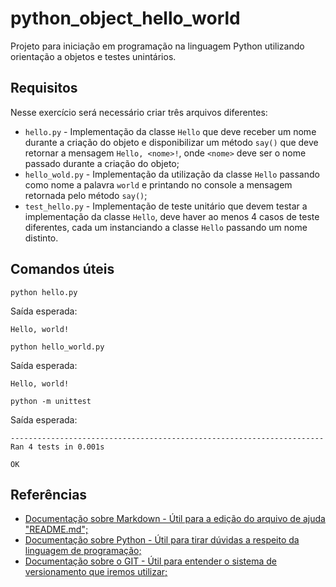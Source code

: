 # python_object_hello_world

Projeto para iniciação em programação na linguagem Python utilizando orientação a objetos e testes unintários.

## Requisitos

Nesse exercício será necessário criar três arquivos diferentes:

- `hello.py` - Implementação da classe `Hello` que deve receber um nome durante a criação do objeto e disponibilizar um método `say()` que deve retornar a mensagem `Hello, <nome>!`, onde `<nome>` deve ser o nome passado durante a criação do objeto;
- `hello_wold.py` - Implementação da utilização da classe `Hello` passando como nome a palavra `world` e printando no console a mensagem retornada pelo método `say()`;
- `test_hello.py` - Implementação de teste unitário que devem testar a implementação da classe `Hello`, deve haver ao menos 4 casos de teste diferentes, cada um instanciando a classe `Hello` passando um nome distinto.

## Comandos úteis

`python hello.py`

Saída esperada:

```console
Hello, world!
```

`python hello_world.py`

Saída esperada:

```console
Hello, world!
```

`python -m unittest`

Saída esperada:

```console
----------------------------------------------------------------------
Ran 4 tests in 0.001s

OK
```

## Referências

- [Documentação sobre Markdown - Útil para a edição do arquivo de ajuda "README.md";](https://docs.github.com/pt/get-started/writing-on-github/getting-started-with-writing-and-formatting-on-github/basic-writing-and-formatting-syntax)
- [Documentação sobre Python - Útil para tirar dúvidas a respeito da linguagem de programação;](https://docs.python.org/pt-br/3)
- [Documentação sobre o GIT - Útil para entender o sistema de versionamento que iremos utilizar;](https://git-scm.com/docs/git-help/pt_BR)
